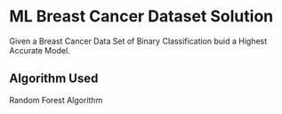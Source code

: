 # ML Breast Cancer Dataset Solution
Given a Breast Cancer Data Set of Binary Classification buid a Highest Accurate Model.

## Algorithm Used
Random Forest Algorithm
